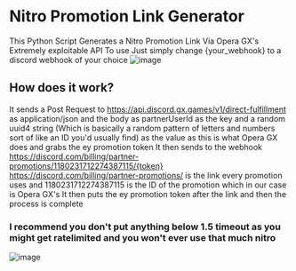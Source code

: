 # Nitro Promotion Link Generator
This Python Script Generates a Nitro Promotion Link Via Opera GX's Extremely exploitable API
To use Just simply change {your_webhook} to a discord webhook of your choice
![image](https://github.com/Super-Sonic-Ninja/nitro-promo-gen/assets/114087198/5ebf7347-d791-4ec6-b2d5-09f2163ad00d)
## How does it work?
It sends a Post Request to https://api.discord.gx.games/v1/direct-fulfillment as application/json and the body as partnerUserId as the key and a random uuid4 string (Which is basically a random pattern of letters and numbers sort of like an ID you'd usually find) as the value as this is what Opera GX does and grabs the ey promotion token
It then sends to the webhook https://discord.com/billing/partner-promotions/1180231712274387115/{token} https://discord.com/billing/partner-promotions/ is the link every promotion uses and 1180231712274387115 is the ID of the promotion which in our case is Opera GX's 
It then puts the ey promotion token after the link and then the process is complete
### I recommend you don't put anything below 1.5 timeout as you might get ratelimited and you won't ever use that much nitro
![image](https://github.com/Super-Sonic-Ninja/nitro-promo-gen/assets/114087198/f0394bb3-678e-47e0-9698-56f7ba31982e)
